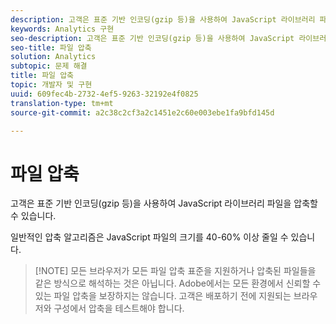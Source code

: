 ```yaml
---
description: 고객은 표준 기반 인코딩(gzip 등)을 사용하여 JavaScript 라이브러리 파일을 압축할 수 있습니다.
keywords: Analytics 구현
seo-description: 고객은 표준 기반 인코딩(gzip 등)을 사용하여 JavaScript 라이브러리 파일을 압축할 수 있습니다.
seo-title: 파일 압축
solution: Analytics
subtopic: 문제 해결
title: 파일 압축
topic: 개발자 및 구현
uuid: 609fec4b-2732-4ef5-9263-32192e4f0825
translation-type: tm+mt
source-git-commit: a2c38c2cf3a2c1451e2c60e003ebe1fa9bfd145d

---
```



# 파일 압축

고객은 표준 기반 인코딩(gzip 등)을 사용하여 JavaScript 라이브러리 파일을 압축할 수 있습니다.

일반적인 압축 알고리즘은 JavaScript 파일의 크기를 40-60% 이상 줄일 수 있습니다.

> [!NOTE] 모든 브라우저가 모든 파일 압축 표준을 지원하거나 압축된 파일들을 같은 방식으로 해석하는 것은 아닙니다. Adobe에서는 모든 환경에서 신뢰할 수 있는 파일 압축을 보장하지는 않습니다. 고객은 배포하기 전에 지원되는 브라우저와 구성에서 압축을 테스트해야 합니다.

